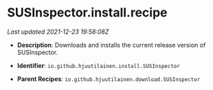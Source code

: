 # SUSInspector.install.recipe

_Last updated 2021-12-23 19:58:08Z_

- **Description**: Downloads and installs the current release version of SUSInspector.

- **Identifier**: `io.github.hjuutilainen.install.SUSInspector`

- **Parent Recipes**: `io.github.hjuutilainen.download.SUSInspector`